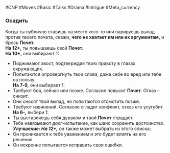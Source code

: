 #CNP #Moves #Basic #Talks #Drama #Intrigue #Meta_currency 

### Осадить  
Когда ты публично ставишь на место кого-то или парируешь выпад против  твоего почета, скажи, **чего не хватает им или их аргументам,** и брось **Почет.**  
**На 12+,** ты повышаешь свой **Почет.**  
**На 10+,** они выбирают 1:  
-  Поджимают хвост, подтверждая твою правоту в глазах окружающих.  
-  Попытаются опровергнуть твои слова, даже себе во вред или тебе на пользу.  
**На 7‑9,** они выбирает 1:  
-  Требуют боя, сейчас или позже. Согласие повысит **Почет.** Отказ – снизит.  
-  Они сносят твой выпад, но попытаются отомстить позже.  
-  Требуют извинений. Согласие сгладит конфликт, отказ его усугубит.  
**На 6-,** выбери 1:  
-  Ты выставляешь себя дураком и твой **Почет** страдает.  
-  Тебе навязывают *долг*-испытание, как шанс сохранить достоинство.  
***Улучшение: На 12+,*** он также может выбрать из этого списка:  
-  Он проникается к тебе уважением и это будет влиять на его решения.  
-  Он искренне попытается исправить свои ошибки. 